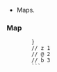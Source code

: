 











- Maps.






### Map







      		}
      		// z 1
      		// @ 2
      		// b 3
      		```












